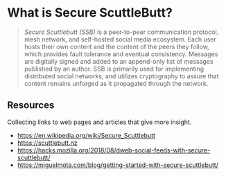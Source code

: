 # What is Secure ScuttleButt? #######################################

> *Secure Scuttlebutt (SSB)* is a peer-to-peer communication
> protocol, mesh network, and self-hosted social media ecosystem.
> Each user hosts their own content and the content of the peers they
> follow, which provides fault tolerance and eventual consistency.
> Messages are digitally signed and added to an append-only list of
> messages published by an author. SSB is primarily used for
> implementing distributed social networks, and utilizes cryptography
> to assure that content remains unforged as it propagated through
> the network.

## Resources ###

Collecting links to web pages and articles that give more insight.

- <https://en.wikipedia.org/wiki/Secure_Scuttlebutt>
- <https://scuttlebutt.nz>
- <https://hacks.mozilla.org/2018/08/dweb-social-feeds-with-secure-scuttlebutt/>
- <https://miguelmota.com/blog/getting-started-with-secure-scuttlebutt/>






